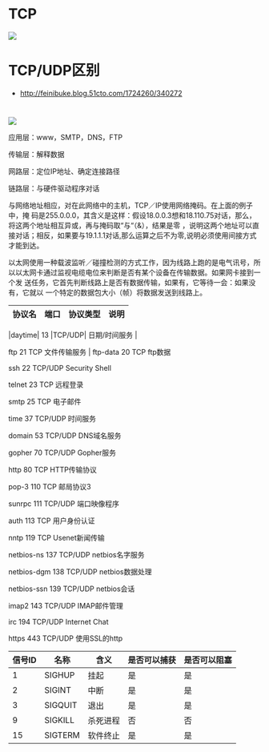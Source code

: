 # TCP

![](./~img/TCP状态转换图.png)


# TCP/UDP区别
- http://feinibuke.blog.51cto.com/1724260/340272

# 
![](http://opkk27k9n.bkt.clouddn.com/17-8-5/60377616.jpg)


  应用层：www，SMTP，DNS，FTP 
  
  传输层：解释数据 
  
  网路层：定位IP地址、确定连接路径 
  
  链路层：与硬件驱动程序对话 


与网络地址相应，对在此网络中的主机，TCP／IP使用网络掩码。在上面的例子中，掩
码是255.0.0.0，其含义是这样：假设18.0.0.3想和18.110.75对话，那么，将这两个地址相互异或，再与掩码取“与“（&），结果是零 ，说明这两个地址可以直接对话；相反，如果要与19.1.1.1对话,那么运算之后不为零,说明必须使用间接方式才能到达。

以太网使用一种载波监听／碰撞检测的方式工作，因为线路上跑的是电气讯号，所
以以太网卡通过监视电缆电位来判断是否有某个设备在传输数据。如果网卡接到一个发
送任务，它首先判断线路上是否有数据传输，如果有，它等待一会：如果没有，它就以
一个特定的数据包大小（帧）将数据发送到线路上。



|协议名 |端口| 协议类型 |说明| 
|---|---|---|---|
  
|daytime| 13 |TCP/UDP| 日期/时间服务 |
  
  ftp 21 TCP 文件传输服务 |
  ftp-data 20 TCP ftp数据 
  
  ssh 22 TCP/UDP Security Shell 
  
  telnet 23 TCP 远程登录 
  
  smtp 25 TCP 电子邮件 
  
  time 37 TCP/UDP 时间服务 
  
  domain 53 TCP/UDP DNS域名服务 
  
  gopher 70 TCP/UDP Gopher服务 
  
  http 80 TCP HTTP传输协议 
  
  pop-3 110 TCP 邮局协议3 
  
  sunrpc 111 TCP/UDP 端口映像程序 
  
  auth 113 TCP 用户身份认证 
  
  nntp 119 TCP Usenet新闻传输 
  
  netbios-ns 137 TCP/UDP netbios名字服务 
  
  netbios-dgm 138 TCP/UDP netbios数据处理 
  
  netbios-ssn 139 TCP/UDP netbios会话 
  
  imap2 143 TCP/UDP IMAP邮件管理 
  
  irc 194 TCP/UDP Internet Chat 
  
  https 443 TCP/UDP 使用SSL的http 



| 信号ID |名称 |含义 |是否可以捕获 |是否可以阻塞| 
|---|---|---|---|---| 
| 1 |SIGHUP| 挂起 |是| 是 |
| 2 |SIGINT |中断 |是 |是 |
| 3 |SIGQUIT| 退出 |是 |是| 
| 9 |SIGKILL| 杀死进程| 否| 否| 
| 15|SIGTERM|软件终止 |是 |是| 